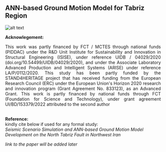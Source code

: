 ## ANN-based Ground Motion Model for Tabriz Region

![alt text](https://stand4heritage.org/wp-content/uploads/s4h-logo2.svg)

__Acknowlegement:__
<div align="justify">
This work was partly financed by FCT / MCTES through national funds (PIDDAC) under the R&D Unit Institute for Sustainability and Innovation in Structural Engineering (ISISE), under reference UIDB / 04029/2020 (doi.org/10.54499/UIDB/04029/2020), and under the Associate Laboratory Advanced Production and Intelligent Systems (ARISE) under reference LA/P/0112/2020. This study has been partly funded by the STAND4HERITAGE project that has received funding from the European Research Council (ERC) under the European Union's Horizon 2020 research and innovation program (Grant Agreement No. 833123), as an Advanced Grant. This work is partly financed by national funds through FCT (Foundation for Science and Technology), under grant agreement UI/BD/153379/2022 attributed to the second author
</div>

\
__Reference:__
\
kindly cite below if used for any formal study:
\
*Seismic Scenario Simulation and ANN-based Ground Motion Model Development on the North Tabriz Fault in Northwest Iran*

*link to the paper will be added later*
